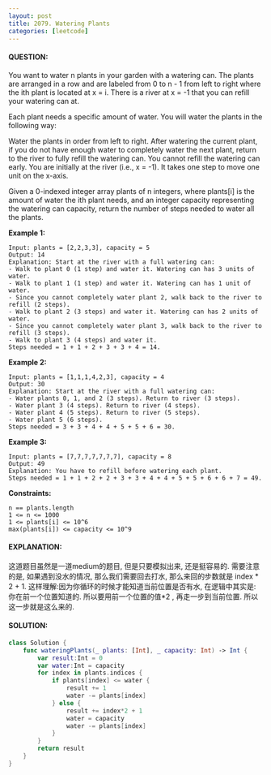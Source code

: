 ```yaml
---
layout: post
title: 2079. Watering Plants
categories: [leetcode]
---
```

#### QUESTION:
You want to water n plants in your garden with a watering can. The plants are arranged in a row and are labeled from 0 to n - 1 from left to right where the ith plant is located at x = i. There is a river at x = -1 that you can refill your watering can at.

Each plant needs a specific amount of water. You will water the plants in the following way:

Water the plants in order from left to right.
After watering the current plant, if you do not have enough water to completely water the next plant, return to the river to fully refill the watering can.
You cannot refill the watering can early.
You are initially at the river (i.e., x = -1). It takes one step to move one unit on the x-axis.

Given a 0-indexed integer array plants of n integers, where plants[i] is the amount of water the ith plant needs, and an integer capacity representing the watering can capacity, return the number of steps needed to water all the plants.

 

__Example 1:__
```
Input: plants = [2,2,3,3], capacity = 5
Output: 14
Explanation: Start at the river with a full watering can:
- Walk to plant 0 (1 step) and water it. Watering can has 3 units of water.
- Walk to plant 1 (1 step) and water it. Watering can has 1 unit of water.
- Since you cannot completely water plant 2, walk back to the river to refill (2 steps).
- Walk to plant 2 (3 steps) and water it. Watering can has 2 units of water.
- Since you cannot completely water plant 3, walk back to the river to refill (3 steps).
- Walk to plant 3 (4 steps) and water it.
Steps needed = 1 + 1 + 2 + 3 + 3 + 4 = 14.
```
__Example 2:__
```
Input: plants = [1,1,1,4,2,3], capacity = 4
Output: 30
Explanation: Start at the river with a full watering can:
- Water plants 0, 1, and 2 (3 steps). Return to river (3 steps).
- Water plant 3 (4 steps). Return to river (4 steps).
- Water plant 4 (5 steps). Return to river (5 steps).
- Water plant 5 (6 steps).
Steps needed = 3 + 3 + 4 + 4 + 5 + 5 + 6 = 30.
```
__Example 3:__
```
Input: plants = [7,7,7,7,7,7,7], capacity = 8
Output: 49
Explanation: You have to refill before watering each plant.
Steps needed = 1 + 1 + 2 + 2 + 3 + 3 + 4 + 4 + 5 + 5 + 6 + 6 + 7 = 49.
```

__Constraints:__
```
n == plants.length
1 <= n <= 1000
1 <= plants[i] <= 10^6
max(plants[i]) <= capacity <= 10^9
```
#### EXPLANATION:

这道题目虽然是一道medium的题目, 但是只要模拟出来, 还是挺容易的. 需要注意的是, 如果遇到没水的情况, 那么我们需要回去打水, 那么来回的步数就是 index * 2 + 1. 这样理解:因为你循环的时候才能知道当前位置是否有水, 在逻辑中其实是: 你在前一个位置知道的. 所以要用前一个位置的值*2 , 再走一步到当前位置. 所以这一步就是这么来的.

#### SOLUTION:
```swift
class Solution {
    func wateringPlants(_ plants: [Int], _ capacity: Int) -> Int {
        var result:Int = 0
        var water:Int = capacity
        for index in plants.indices {
            if plants[index] <= water {
                result += 1
                water -= plants[index]
            } else {
                result += index*2 + 1
                water = capacity
                water -= plants[index]
            }
        }
        return result
    }
}
```
